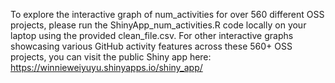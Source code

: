 To explore the interactive graph of num_activities for over 560 different OSS projects, please run the ShinyApp_num_activities.R code locally on your laptop using the provided clean_file.csv.
For other interactive graphs showcasing various GitHub activity features across these 560+ OSS projects, you can visit the public Shiny app here: https://winnieweiyuyu.shinyapps.io/shiny_app/
